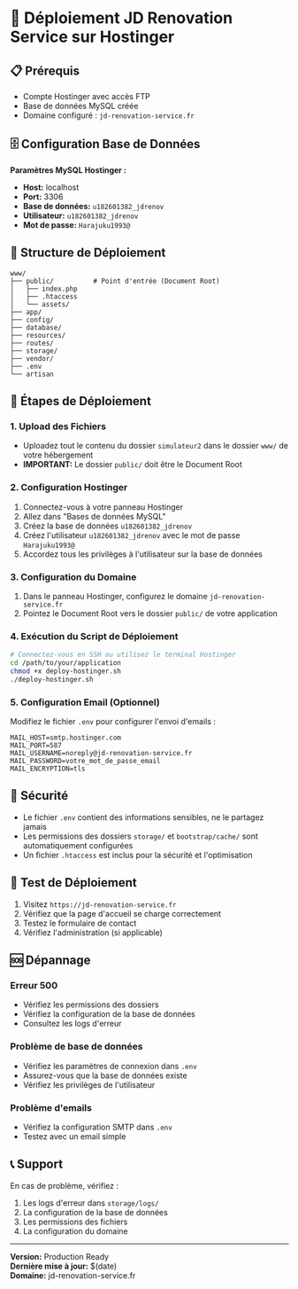 # 🚀 Déploiement JD Renovation Service sur Hostinger

## 📋 Prérequis

- Compte Hostinger avec accès FTP
- Base de données MySQL créée
- Domaine configuré : `jd-renovation-service.fr`

## 🗄️ Configuration Base de Données

**Paramètres MySQL Hostinger :**
- **Host:** localhost
- **Port:** 3306
- **Base de données:** `u182601382_jdrenov`
- **Utilisateur:** `u182601382_jdrenov`
- **Mot de passe:** `Harajuku1993@`

## 📁 Structure de Déploiement

```
www/
├── public/          # Point d'entrée (Document Root)
│   ├── index.php
│   ├── .htaccess
│   └── assets/
├── app/
├── config/
├── database/
├── resources/
├── routes/
├── storage/
├── vendor/
├── .env
└── artisan
```

## 🔧 Étapes de Déploiement

### 1. Upload des Fichiers
- Uploadez tout le contenu du dossier `simulateur2` dans le dossier `www/` de votre hébergement
- **IMPORTANT:** Le dossier `public/` doit être le Document Root

### 2. Configuration Hostinger
1. Connectez-vous à votre panneau Hostinger
2. Allez dans "Bases de données MySQL"
3. Créez la base de données `u182601382_jdrenov`
4. Créez l'utilisateur `u182601382_jdrenov` avec le mot de passe `Harajuku1993@`
5. Accordez tous les privilèges à l'utilisateur sur la base de données

### 3. Configuration du Domaine
1. Dans le panneau Hostinger, configurez le domaine `jd-renovation-service.fr`
2. Pointez le Document Root vers le dossier `public/` de votre application

### 4. Exécution du Script de Déploiement
```bash
# Connectez-vous en SSH ou utilisez le terminal Hostinger
cd /path/to/your/application
chmod +x deploy-hostinger.sh
./deploy-hostinger.sh
```

### 5. Configuration Email (Optionnel)
Modifiez le fichier `.env` pour configurer l'envoi d'emails :
```env
MAIL_HOST=smtp.hostinger.com
MAIL_PORT=587
MAIL_USERNAME=noreply@jd-renovation-service.fr
MAIL_PASSWORD=votre_mot_de_passe_email
MAIL_ENCRYPTION=tls
```

## 🔐 Sécurité

- Le fichier `.env` contient des informations sensibles, ne le partagez jamais
- Les permissions des dossiers `storage/` et `bootstrap/cache/` sont automatiquement configurées
- Un fichier `.htaccess` est inclus pour la sécurité et l'optimisation

## 🧪 Test de Déploiement

1. Visitez `https://jd-renovation-service.fr`
2. Vérifiez que la page d'accueil se charge correctement
3. Testez le formulaire de contact
4. Vérifiez l'administration (si applicable)

## 🆘 Dépannage

### Erreur 500
- Vérifiez les permissions des dossiers
- Vérifiez la configuration de la base de données
- Consultez les logs d'erreur

### Problème de base de données
- Vérifiez les paramètres de connexion dans `.env`
- Assurez-vous que la base de données existe
- Vérifiez les privilèges de l'utilisateur

### Problème d'emails
- Vérifiez la configuration SMTP dans `.env`
- Testez avec un email simple

## 📞 Support

En cas de problème, vérifiez :
1. Les logs d'erreur dans `storage/logs/`
2. La configuration de la base de données
3. Les permissions des fichiers
4. La configuration du domaine

---
**Version:** Production Ready  
**Dernière mise à jour:** $(date)  
**Domaine:** jd-renovation-service.fr
